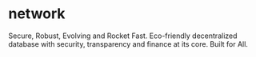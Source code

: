 # network
Secure, Robust, Evolving and Rocket Fast. Eco-friendly decentralized database with security, transparency and finance at its core. Built for All.
